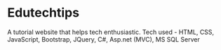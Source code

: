 # Edutechtips
A tutorial website that helps tech enthusiastic. Tech used - HTML, CSS, JavaScript, Bootstrap, JQuery, C#, Asp.net (MVC), MS SQL Server
